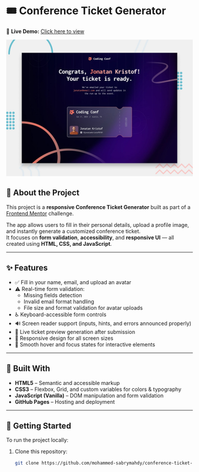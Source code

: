 # 🎟️ Conference Ticket Generator

🔗 **Live Demo:** [Click here to view](https://mohammed-sabrymahdy.github.io/conference-ticket-generator-main)

![Design preview for the Conference Ticket Generator challenge](./preview.jpg)

## 📖 About the Project

This project is a **responsive Conference Ticket Generator** built as part of a [Frontend Mentor](https://www.frontendmentor.io) challenge.

The app allows users to fill in their personal details, upload a profile image, and instantly generate a customized conference ticket.  
It focuses on **form validation**, **accessibility**, and **responsive UI** — all created using **HTML, CSS, and JavaScript**.

---

## ✨ Features

- ✅ Fill in your name, email, and upload an avatar  
- ⚠️ Real-time form validation:
  - Missing fields detection  
  - Invalid email format handling  
  - File size and format validation for avatar uploads  
- ♿ Keyboard-accessible form controls  
- 🔊 Screen reader support (inputs, hints, and errors announced properly)  
- 🎫 Live ticket preview generation after submission  
- 📱 Responsive design for all screen sizes  
- 🎨 Smooth hover and focus states for interactive elements  

---

## 🧰 Built With

- **HTML5** – Semantic and accessible markup  
- **CSS3** – Flexbox, Grid, and custom variables for colors & typography  
- **JavaScript (Vanilla)** – DOM manipulation and form validation  
- **GitHub Pages** – Hosting and deployment  

---

## 🚀 Getting Started

To run the project locally:

1. Clone this repository:
   ```bash
   git clone https://github.com/mohammed-sabrymahdy/conference-ticket-generator-main.git
